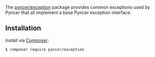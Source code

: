 The [pyncer/exception](https://github.com/pyncerrc/pyncer-exception) package
provides common exceptions used by Pyncer that all implement a base
Pyncer exception interface.

## Installation

Install via [Composer](https://getcomposer.org):

```bash
$ composer require pyncer/exception
```
